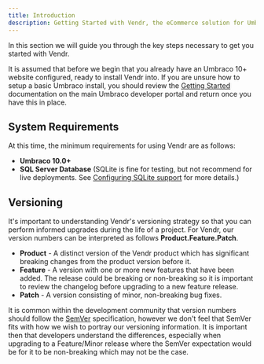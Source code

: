 ```yaml
---
title: Introduction
description: Getting Started with Vendr, the eCommerce solution for Umbraco
---
```


In this section we will guide you through the key steps necessary to get you started with Vendr.

It is assumed that before we begin that you already have an Umbraco 10+ website configured, ready to install Vendr into. If you are unsure how to setup a basic Umbraco install, you should review the [Getting Started](https://our.umbraco.com/documentation/getting-started/) documentation on the main Umbraco developer portal and return once you have this in place.

## System Requirements
At this time, the minimum requirements for using Vendr are as follows:
* **Umbraco 10.0+**
* **SQL Server Database** (SQLite is fine for testing, but not recommend for live deployments. See [Configuring SQLite support](../how-to-guides/configuring-sqlite-support/) for more details.)

## Versioning
It's important to understanding Vendr's versioning strategy so that you can perform informed upgrades during the life of a project. For Vendr, our version numbers can be interpreted as follows **Product.Feature.Patch**.

* **Product** - A distinct version of the Vendr product which has significant breaking changes from the product version before it.
* **Feature** - A version with one or more new features that have been added. The release could be breaking or non-breaking so it is important to review the changelog before upgrading to a new feature release.
* **Patch** - A version consisting of minor, non-breaking bug fixes.

<message-box type="warning" heading="A note about SemVer">

It is common within the development community that version numbers should follow the [SemVer](https://semver.org/) specification, however we don't feel that SemVer fits with how we wish to portray our versioning information. It is important then that developers understand the differences, especially when upgrading to a Feature/Minor release where the SemVer expectation would be for it to be non-breaking which may not be the case.

</message-box>
